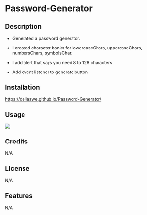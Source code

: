 # Password-Generator

## Description

- Generated a password generator.
 
- I created character banks for lowercaseChars, uppercaseChars, numbersChars, symbolsChar.

- I add alert that says you need 8 to 128 characters

- Add event listener to generate button

## Installation
https://deliaswe.github.io/Password-Generator/

## Usage

![](./assests/images/screencapture-deliaswe-github-io-Password-Generator-2023-04-23-11_57_34.png)

## Credits
N/A
## License
N/A
## Features
N/A